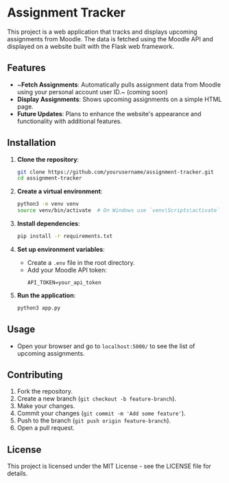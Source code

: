 # Assignment Tracker

This project is a web application that tracks and displays upcoming assignments from Moodle. The data is fetched using the Moodle API and displayed on a website built with the Flask web framework.

## Features

- ~**Fetch Assignments**: Automatically pulls assignment data from Moodle using your personal account user ID.~ (coming soon)
- **Display Assignments**: Shows upcoming assignments on a simple HTML page.
- **Future Updates**: Plans to enhance the website's appearance and functionality with additional features.

## Installation

1. **Clone the repository**:
    ```bash
    git clone https://github.com/yourusername/assignment-tracker.git
    cd assignment-tracker
    ```

2. **Create a virtual environment**:
    ```bash
    python3 -m venv venv
    source venv/bin/activate  # On Windows use `venv\Scripts\activate`
    ```

3. **Install dependencies**:
    ```bash
    pip install -r requirements.txt
    ```

4. **Set up environment variables**:
    - Create a `.env` file in the root directory.
    - Add your Moodle API token:
      ```
      API_TOKEN=your_api_token
      ```

5. **Run the application**:
    ```bash
    python3 app.py
    ```

## Usage

- Open your browser and go to `localhost:5000/` to see the list of upcoming assignments.

## Contributing

1. Fork the repository.
2. Create a new branch (`git checkout -b feature-branch`).
3. Make your changes.
4. Commit your changes (`git commit -m 'Add some feature'`).
5. Push to the branch (`git push origin feature-branch`).
6. Open a pull request.

## License

This project is licensed under the MIT License - see the LICENSE file for details.
